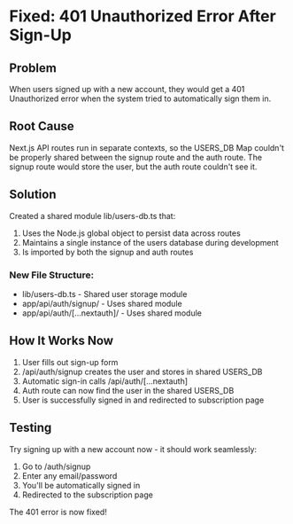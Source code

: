# Fixed: 401 Unauthorized Error After Sign-Up

## Problem
When users signed up with a new account, they would get a 401 Unauthorized error when the system tried to automatically sign them in.

## Root Cause
Next.js API routes run in separate contexts, so the USERS_DB Map couldn't be properly shared between the signup route and the auth route. The signup route would store the user, but the auth route couldn't see it.

## Solution
Created a shared module lib/users-db.ts that:
1. Uses the Node.js global object to persist data across routes
2. Maintains a single instance of the users database during development
3. Is imported by both the signup and auth routes

### New File Structure:
- lib/users-db.ts - Shared user storage module
- app/api/auth/signup/ - Uses shared module
- app/api/auth/[...nextauth]/ - Uses shared module

## How It Works Now
1. User fills out sign-up form
2. /api/auth/signup creates the user and stores in shared USERS_DB
3. Automatic sign-in calls /api/auth/[...nextauth] 
4. Auth route can now find the user in the shared USERS_DB
5. User is successfully signed in and redirected to subscription page

## Testing
Try signing up with a new account now - it should work seamlessly:
1. Go to /auth/signup
2. Enter any email/password
3. You'll be automatically signed in
4. Redirected to the subscription page

The 401 error is now fixed! 